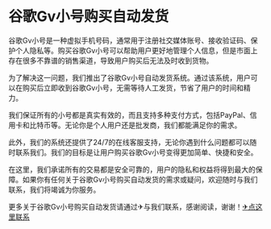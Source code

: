 # 谷歌Gv小号购买自动发货

谷歌Gv小号是一种虚拟手机号码，通常用于注册社交媒体账号、接收验证码、保护个人隐私等。购买谷歌Gv小号可以帮助用户更好地管理个人信息，但是市面上存在很多不靠谱的销售渠道，导致用户购买后无法及时收到货物。

为了解决这一问题，我们推出了谷歌Gv小号自动发货系统。通过该系统，用户可以在购买后立即收到谷歌Gv小号，无需等待人工发货，节省了用户的时间和精力。

我们保证所有的小号都是真实有效的，而且支持多种支付方式，包括PayPal、信用卡和比特币等。无论你是个人用户还是批发商，我们都能满足你的需求。

此外，我们的系统还提供了24/7的在线客服支持，无论你遇到什么问题都可以随时联系我们。我们的目标是让用户购买谷歌Gv小号变得更加简单、快捷和安全。

在这里，我们承诺所有的交易都是安全可靠的，用户的隐私和权益将得到最大的保障。如果你有任何关于谷歌Gv小号购买自动发货的需求或疑问，欢迎随时与我们联系，我们将竭诚为你服务。

更多关于谷歌Gv小号购买自动发货请通过✈与我们联系，感谢阅读，谢谢！[✈点这里联系](https://acc.k02.cc)